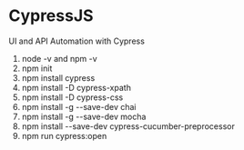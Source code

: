 # CypressJS
UI and API Automation with Cypress

1. node -v and npm -v
2. npm init
3. npm install cypress
4. npm install -D cypress-xpath
5. npm install -D cypress-css
6. npm install -g --save-dev chai
7. npm install -g --save-dev mocha
8. npm install --save-dev cypress-cucumber-preprocessor
9. npm run cypress:open
